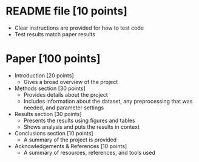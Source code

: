 # README file [10 points]
  * Clear instructions are provided for how to test code
  * Test results match paper results

# Paper [100 points] 
  * Introduction [20 points]
    * Gives a broad overview of the project
  * Methods section [30 points]
    * Provides details about the project
    * Includes information about the dataset, any preprocessing that was needed, and parameter settings
  * Results section [30 points]
    * Presents the results using figures and tables
    * Shows analysis and puts the results in context 
  * Conclusions section [10 points] 
    * A summary of the project is provided
  * Acknowledgements & References [10 points]
    * A summary of resources, references, and tools used

